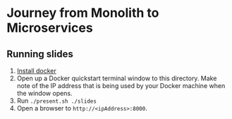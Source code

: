 # Journey from Monolith to Microservices

## Running slides
1. [Install docker](https://docs.docker.com/engine/installation/mac/)
2. Open up a Docker quickstart terminal window to this directory. Make note
of the IP address that is being used by your Docker machine when the window opens.
3. Run `./present.sh ./slides`
4. Open a browser to `http://<ipAddress>:8000`.
